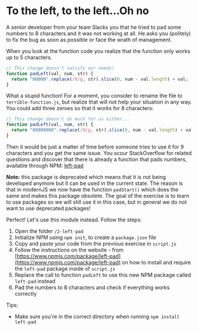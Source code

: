 # To the left, to the left...Oh no

A senior developer from your team Slacks you that he tried to pad some numbers to 8 characters and it was not working at all. He asks you (politely) to fix the bug as soon as possible or face the wrath of management.

When you look at the function code you realize that the function only works up to 5 characters.

```javascript
// This change doesn't satisfy our needs!
function padLeft(val, num, str) {
  return "00000".replace(/0/g, str).slice(0, num - val.length) + val;
} 
```

What a stupid function! For a moment, you consider to rename the file to `terrible-function.js`, but realize that will not help your situation in any way. You could add three zeroes so that it works for 8 characters:

``` javascript
// This change doesn't do much for us either...
function padLeft(val, num, str) {
  return "00000000".replace(/0/g, str).slice(0, num - val.length) + val;
}
```

Then it would be just a matter of time before someone tries to use it for 9 characters and you get the same issue. You scour StackOverflow for related questions and discover that there is already a function that pads numbers, available through NPM: [left-pad](https://www.npmjs.com/package/left-pad)

__Note:__ this package is deprecated which means that it is not being developed anymore but it can be used in the current state. The reason is that in modernJS we now have the function `padStart()` which does the same and makes this package obsolete. The goal of the exercise is to learn to use packages so we will still use it in this case, but in general we do not want to use deprecated packages!

Perfect! Let's use this module instead. Follow the steps:

1. Open the folder `/2-left-pad`
2. Initialize NPM using `npm init`, to create a `package.json` file
3. Copy and paste your code from the previous exercise in `script.js`
4. Follow the instructions on the website - from [https://www.npmjs.com/package/left-pad](https://www.npmjs.com/package/left-pad) on how to install and require the `left-pad` package inside of `script.js`
5. Replace the call to function `padLeft` to use this new NPM package called `left-pad` instead
6. Pad the numbers to 8 characters and check if everything works correctly

Tips:

- Make sure you're in the correct directory when running `npm install left-pad`
